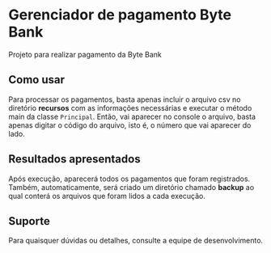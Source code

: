 # Gerenciador de pagamento Byte Bank

Projeto para realizar pagamento da Byte Bank

## Como usar

Para processar os pagamentos, basta apenas incluir o arquivo csv no diretório **recursos** com as informações necessárias e executar o método main da classe `Principal`. Então, vai aparecer no console o arquivo, basta apenas digitar o código do arquivo, isto é, o número que vai aparecer do lado.

## Resultados apresentados

Após execução, aparecerá todos os pagamentos que foram registrados. Também, automaticamente, será criado um diretório chamado **backup** ao qual conterá os arquivos que foram lidos a cada execução.

## Suporte

Para quaisquer dúvidas ou detalhes, consulte a equipe de desenvolvimento.